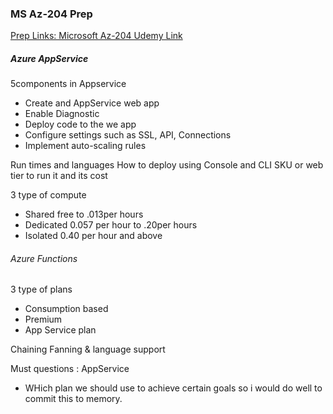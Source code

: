 
### MS Az-204 Prep

[Prep Links: Microsoft Az-204 Udemy Link](https://www.udemy.com/topic/microsoft-az-204/?utm_source=bing&utm_medium=udemyads&utm_campaign=BG-Search_DSA_Beta_Prof_la.EN_cc.India&campaigntype=Search&portfolio=Bing-India&language=EN&product=Course&test=&audience=DSA&topic=&priority=Beta&utm_content=deal4584&utm_term=_._ag_1327112923136029_._ad__._kw_IT%20en_._de_c_._dm__._pl__._ti_dat-2334744222699522:loc-90_._li_157326_._pd__._&matchtype=b&msclkid=c560b3aa91741bdf586fdbc0f1bfbc0e)

##### Azure AppService
5components in Appservice 

- Create and AppService web app
- Enable Diagnostic
- Deploy code to the we app
- Configure settings such as SSL, API, Connections
- Implement auto-scaling rules

Run times and languages
How to deploy using Console and CLI
SKU or web tier to run it and its cost 

3 type of compute 
- Shared free to .013per hours
- Dedicated 0.057 per hour to .20per hours 
- Isolated 0.40 per hour and above

###### Azure Functions
3 type of plans 
* Consumption based
* Premium
* App Service plan 

Chaining Fanning & language support 

Must questions :
AppService
* WHich plan we should use to achieve certain goals so i would do well to commit this to memory. 
